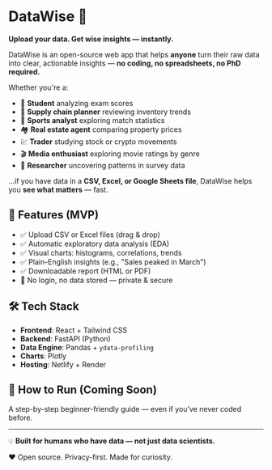 # DataWise 🧠

**Upload your data. Get wise insights — instantly.**

DataWise is an open-source web app that helps **anyone** turn their raw data into clear, actionable insights — **no coding, no spreadsheets, no PhD required.**

Whether you're a:

- 🏫 **Student** analyzing exam scores
- 🏢 **Supply chain planner** reviewing inventory trends
- 🏀 **Sports analyst** exploring match statistics
- 🏘️ **Real estate agent** comparing property prices
- 💹 **Trader** studying stock or crypto movements
- 🎬 **Media enthusiast** exploring movie ratings by genre
- 🧪 **Researcher** uncovering patterns in survey data

…if you have data in a **CSV, Excel, or Google Sheets file**, DataWise helps you **see what matters** — fast.

## 🚀 Features (MVP)

- ✅ Upload CSV or Excel files (drag & drop)
- ✅ Automatic exploratory data analysis (EDA)
- ✅ Visual charts: histograms, correlations, trends
- ✅ Plain-English insights (e.g., "Sales peaked in March")
- ✅ Downloadable report (HTML or PDF)
- 🔐 No login, no data stored — private & secure

## 🛠️ Tech Stack

- **Frontend**: React + Tailwind CSS
- **Backend**: FastAPI (Python)
- **Data Engine**: Pandas + `ydata-profiling`
- **Charts**: Plotly
- **Hosting**: Netlify + Render

## 📂 How to Run (Coming Soon)

A step-by-step beginner-friendly guide — even if you’ve never coded before.

---

💡 **Built for humans who have data — not just data scientists.**

❤️ Open source. Privacy-first. Made for curiosity.
